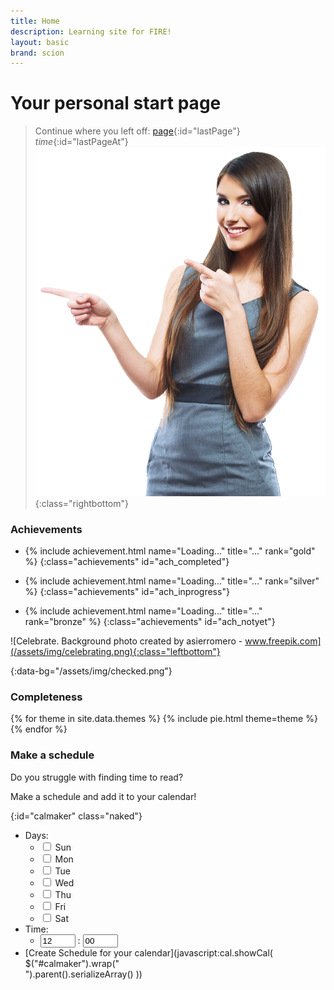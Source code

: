 ```yaml
---
title: Home
description: Learning site for FIRE!
layout: basic
brand: scion
---
```


# Your personal start page

> Continue where you left off: [page](page){:id="lastPage"} _time_{:id="lastPageAt"}
> ![Where you left off](/assets/img/pointing.png){:class="rightbottom"}


### Achievements

- {% include achievement.html name="Loading..." title="..." rank="gold" %}
{:class="achievements" id="ach_completed"}

- {% include achievement.html name="Loading..." title="..." rank="silver" %}
{:class="achievements" id="ach_inprogress"}

- {% include achievement.html name="Loading..." title="..." rank="bronze" %}
{:class="achievements" id="ach_notyet"}

![Celebrate. Background photo created by asierromero - www.freepik.com](/assets/img/celebrating.png){:class="leftbottom"}

{:data-bg="/assets/img/checked.png"}
### Completeness
{% for theme in site.data.themes %}
{% include pie.html theme=theme %}
{% endfor %}

### Make a schedule

Do you struggle with finding time to read?

Make a schedule and add it to your calendar!

{:id="calmaker" class="naked"}
- Days:
  - <input value="SU" type="checkbox" name="days"/> Sun
  - <input value="MO" type="checkbox" name="days"/> Mon
  - <input value="TU" type="checkbox" name="days"/> Tue
  - <input value="WE" type="checkbox" name="days"/> Wed
  - <input value="TH" type="checkbox" name="days"/> Thu
  - <input value="FR" type="checkbox" name="days"/> Fri
  - <input value="SA" type="checkbox" name="days"/> Sat
- Time:
  - <input name="timeH" min="0" max="23" placeholder="HH" value="12" type="number"/> : <input name="timeM" min="0" max="59"  placeholder="MM" value="00" type="number"/>
- [Create Schedule for your calendar](javascript:cal.showCal( $("#calmaker").wrap("<form></form>").parent().serializeArray() ))
